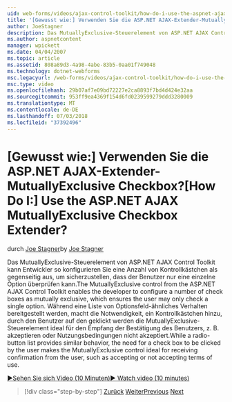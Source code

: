 ```yaml
---
uid: web-forms/videos/ajax-control-toolkit/how-do-i-use-the-aspnet-ajax-mutuallyexclusive-checkbox-extender
title: '[Gewusst wie:] Verwenden Sie die ASP.NET AJAX-Extender-MutuallyExclusive Checkbox? | Microsoft-Dokumentation'
author: JoeStagner
description: Das MutuallyExclusive-Steuerelement von ASP.NET AJAX Control Toolkit kann der Entwickler eine Reihe von Kontrollkästchen als sich gegenseitig exklusiv, welche e konfiguriert...
ms.author: aspnetcontent
manager: wpickett
ms.date: 04/04/2007
ms.topic: article
ms.assetid: 808a89d3-4a98-4abe-83b5-0aa01f749048
ms.technology: dotnet-webforms
msc.legacyurl: /web-forms/videos/ajax-control-toolkit/how-do-i-use-the-aspnet-ajax-mutuallyexclusive-checkbox-extender
msc.type: video
ms.openlocfilehash: 29b07af7e09bd72227e2ca8893f7bd4d424e32aa
ms.sourcegitcommit: 953ff9ea4369f154d6fd0239599279ddd3280009
ms.translationtype: MT
ms.contentlocale: de-DE
ms.lasthandoff: 07/03/2018
ms.locfileid: "37392496"
---
```

<a name="how-do-i-use-the-aspnet-ajax-mutuallyexclusive-checkbox-extender"></a><span data-ttu-id="dea57-104">[Gewusst wie:] Verwenden Sie die ASP.NET AJAX-Extender-MutuallyExclusive Checkbox?</span><span class="sxs-lookup"><span data-stu-id="dea57-104">[How Do I:] Use the ASP.NET AJAX MutuallyExclusive Checkbox Extender?</span></span>
====================
<span data-ttu-id="dea57-105">durch [Joe Stagner](https://github.com/JoeStagner)</span><span class="sxs-lookup"><span data-stu-id="dea57-105">by [Joe Stagner](https://github.com/JoeStagner)</span></span>

<span data-ttu-id="dea57-106">Das MutuallyExclusive-Steuerelement von ASP.NET AJAX Control Toolkit kann Entwickler so konfigurieren Sie eine Anzahl von Kontrollkästchen als gegenseitig aus, um sicherzustellen, dass der Benutzer nur eine einzelne Option überprüfen kann.</span><span class="sxs-lookup"><span data-stu-id="dea57-106">The MutuallyExclusive control from the ASP.NET AJAX Control Toolkit enables the developer to configure a number of check boxes as mutually exclusive, which ensures the user may only check a single option.</span></span> <span data-ttu-id="dea57-107">Während eine Liste von Optionsfeld-ähnliches Verhalten bereitgestellt werden, macht die Notwendigkeit, ein Kontrollkästchen hinzu, durch den Benutzer auf den geklickt werden die MutuallyExclusive-Steuerelement ideal für den Empfang der Bestätigung des Benutzers, z. B. akzeptieren oder Nutzungsbedingungen nicht akzeptiert.</span><span class="sxs-lookup"><span data-stu-id="dea57-107">While a radio-button list provides similar behavior, the need for a check box to be clicked by the user makes the MutuallyExclusive control ideal for receiving confirmation from the user, such as accepting or not accepting terms of use.</span></span>

[<span data-ttu-id="dea57-108">&#9654;Sehen Sie sich Video (10 Minuten)</span><span class="sxs-lookup"><span data-stu-id="dea57-108">&#9654; Watch video (10 minutes)</span></span>](https://channel9.msdn.com/Blogs/ASP-NET-Site-Videos/how-do-i-use-the-aspnet-ajax-mutuallyexclusive-checkbox-extender)

> [!div class="step-by-step"]
> <span data-ttu-id="dea57-109">[Zurück](how-do-i-use-the-aspnet-ajax-maskededit-controls.md)
> [Weiter](how-do-i-use-the-aspnet-ajax-nobot-control.md)</span><span class="sxs-lookup"><span data-stu-id="dea57-109">[Previous](how-do-i-use-the-aspnet-ajax-maskededit-controls.md)
[Next](how-do-i-use-the-aspnet-ajax-nobot-control.md)</span></span>
